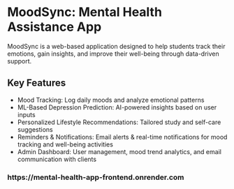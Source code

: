 <h1>MoodSync: Mental Health Assistance App</h1>
MoodSync is a web-based application designed to help students track their emotions, gain insights, and improve their well-being through data-driven support.

<h2>Key Features</h2>
<ul>
 <li>Mood Tracking: Log daily moods and analyze emotional patterns</li>
 <li>ML-Based Depression Prediction: AI-powered insights based on user inputs</li>
 <li>Personalized Lifestyle Recommendations: Tailored study and self-care suggestions</li>
 <li>Reminders & Notifications: Email alerts & real-time notifications for mood tracking and well-being activities</li>
 <li>Admin Dashboard: User management, mood trend analytics, and email communication with clients</li>
</ul>

<h3>https://mental-health-app-frontend.onrender.com

